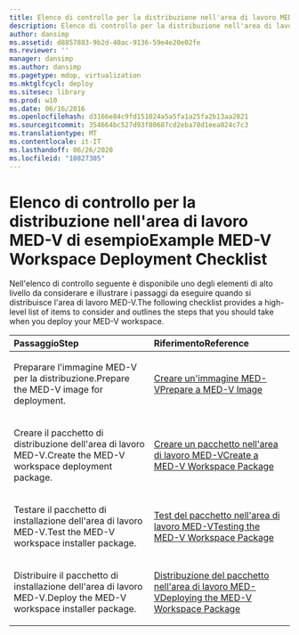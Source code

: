 ```yaml
---
title: Elenco di controllo per la distribuzione nell'area di lavoro MED-V di esempio
description: Elenco di controllo per la distribuzione nell'area di lavoro MED-V di esempio
author: dansimp
ms.assetid: d8857883-9b2d-40ac-9136-59e4e20e02fe
ms.reviewer: ''
manager: dansimp
ms.author: dansimp
ms.pagetype: mdop, virtualization
ms.mktglfcycl: deploy
ms.sitesec: library
ms.prod: w10
ms.date: 06/16/2016
ms.openlocfilehash: d3166e84c9fd151024a5a5fa1a25fa2b13aa2821
ms.sourcegitcommit: 354664bc527d93f80687cd2eba70d1eea024c7c3
ms.translationtype: MT
ms.contentlocale: it-IT
ms.lasthandoff: 06/26/2020
ms.locfileid: "10827305"
---
```

# <span data-ttu-id="1860d-103">Elenco di controllo per la distribuzione nell'area di lavoro MED-V di esempio</span><span class="sxs-lookup"><span data-stu-id="1860d-103">Example MED-V Workspace Deployment Checklist</span></span>


<span data-ttu-id="1860d-104">Nell'elenco di controllo seguente è disponibile uno degli elementi di alto livello da considerare e illustrare i passaggi da eseguire quando si distribuisce l'area di lavoro MED-V.</span><span class="sxs-lookup"><span data-stu-id="1860d-104">The following checklist provides a high-level list of items to consider and outlines the steps that you should take when you deploy your MED-V workspace.</span></span>

<table>
<colgroup>
<col width="50%" />
<col width="50%" />
</colgroup>
<thead>
<tr class="header">
<th align="left"><span data-ttu-id="1860d-105">Passaggio</span><span class="sxs-lookup"><span data-stu-id="1860d-105">Step</span></span></th>
<th align="left"><span data-ttu-id="1860d-106">Riferimento</span><span class="sxs-lookup"><span data-stu-id="1860d-106">Reference</span></span></th>
</tr>
</thead>
<tbody>
<tr class="odd">
<td align="left"><p><span data-ttu-id="1860d-107">Preparare l'immagine MED-V per la distribuzione.</span><span class="sxs-lookup"><span data-stu-id="1860d-107">Prepare the MED-V image for deployment.</span></span></p></td>
<td align="left"><p><a href="prepare-a-med-v-image.md" data-raw-source="[Prepare a MED-V Image](prepare-a-med-v-image.md)"><span data-ttu-id="1860d-108">Creare un'immagine MED-V</span><span class="sxs-lookup"><span data-stu-id="1860d-108">Prepare a MED-V Image</span></span></a></p></td>
</tr>
<tr class="even">
<td align="left"><p><span data-ttu-id="1860d-109">Creare il pacchetto di distribuzione dell'area di lavoro MED-V.</span><span class="sxs-lookup"><span data-stu-id="1860d-109">Create the MED-V workspace deployment package.</span></span></p></td>
<td align="left"><p><a href="create-a-med-v-workspace-package.md" data-raw-source="[Create a MED-V Workspace Package](create-a-med-v-workspace-package.md)"><span data-ttu-id="1860d-110">Creare un pacchetto nell'area di lavoro MED-V</span><span class="sxs-lookup"><span data-stu-id="1860d-110">Create a MED-V Workspace Package</span></span></a></p></td>
</tr>
<tr class="odd">
<td align="left"><p><span data-ttu-id="1860d-111">Testare il pacchetto di installazione dell'area di lavoro MED-V.</span><span class="sxs-lookup"><span data-stu-id="1860d-111">Test the MED-V workspace installer package.</span></span></p></td>
<td align="left"><p><a href="testing-the-med-v-workspace-package.md" data-raw-source="[Testing the MED-V Workspace Package](testing-the-med-v-workspace-package.md)"><span data-ttu-id="1860d-112">Test del pacchetto nell'area di lavoro MED-V</span><span class="sxs-lookup"><span data-stu-id="1860d-112">Testing the MED-V Workspace Package</span></span></a></p></td>
</tr>
<tr class="even">
<td align="left"><p><span data-ttu-id="1860d-113">Distribuire il pacchetto di installazione dell'area di lavoro MED-V.</span><span class="sxs-lookup"><span data-stu-id="1860d-113">Deploy the MED-V workspace installer package.</span></span></p></td>
<td align="left"><p><a href="deploying-the-med-v-workspace-package.md" data-raw-source="[Deploying the MED-V Workspace Package](deploying-the-med-v-workspace-package.md)"><span data-ttu-id="1860d-114">Distribuzione del pacchetto nell'area di lavoro MED-V</span><span class="sxs-lookup"><span data-stu-id="1860d-114">Deploying the MED-V Workspace Package</span></span></a></p></td>
</tr>
</tbody>
</table>

 

 

 





